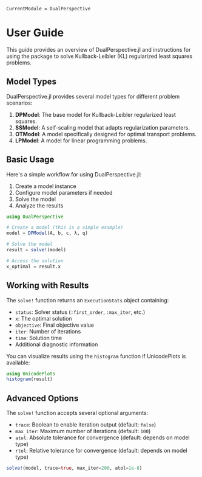 ```@meta
CurrentModule = DualPerspective
```

# User Guide

This guide provides an overview of DualPerspective.jl and instructions for using the package to solve Kullback-Leibler (KL) regularized least squares problems.

## Model Types

DualPerspective.jl provides several model types for different problem scenarios:

1. **DPModel**: The base model for Kullback-Leibler regularized least squares.
2. **SSModel**: A self-scaling model that adapts regularization parameters.
3. **OTModel**: A model specifically designed for optimal transport problems.
4. **LPModel**: A model for linear programming problems.

## Basic Usage

Here's a simple workflow for using DualPerspective.jl:

1. Create a model instance
2. Configure model parameters if needed
3. Solve the model
4. Analyze the results

```julia
using DualPerspective

# Create a model (this is a simple example)
model = DPModel(A, b, c, λ, q)

# Solve the model
result = solve!(model)

# Access the solution
x_optimal = result.x
```

## Working with Results

The `solve!` function returns an `ExecutionStats` object containing:

- `status`: Solver status (`:first_order`, `:max_iter`, etc.)
- `x`: The optimal solution
- `objective`: Final objective value
- `iter`: Number of iterations
- `time`: Solution time
- Additional diagnostic information

You can visualize results using the `histogram` function if UnicodePlots is available:

```julia
using UnicodePlots
histogram(result)
```

## Advanced Options

The `solve!` function accepts several optional arguments:

- `trace`: Boolean to enable iteration output (default: `false`)
- `max_iter`: Maximum number of iterations (default: `100`)
- `atol`: Absolute tolerance for convergence (default: depends on model type)
- `rtol`: Relative tolerance for convergence (default: depends on model type)

```julia
solve!(model, trace=true, max_iter=200, atol=1e-8)
``` 